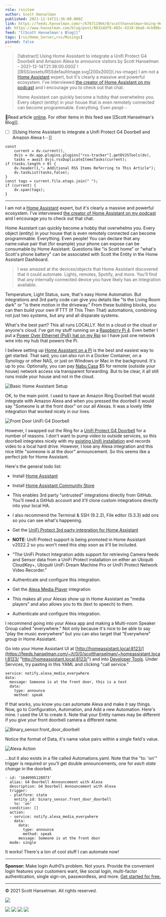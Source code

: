 ```yaml
---
role: rssitem
author: Scott Hanselman
published: 2021-12-14T21:36:00.000Z
link: https://feeds.hanselman.com/~/676711904/0/scotthanselman~Using-Home-Assistant-to-integrate-a-Unifi-Protect-G-Doorbell-and-Amazon-Alexa-to-announce-visitors
id: https://www.hanselman.com/blog/post/9632ddf9-403c-4319-bba6-4cb98bc7932b
feed: "[[Scott Hanselman's Blog]]"
tags: [rss/Home_Server,rss/Musings]
pinned: false
---
```


> [!abstract] Using Home Assistant to integrate a Unifi Protect G4 Doorbell and Amazon Alexa to announce visitors by Scott Hanselman - 2021-12-14T21:36:00.000Z
> ![[RSS/assets/RSSdefaultImage.svg|200x200]]{.rss-image}
> I am not a [Home Assistant](https://www.home-assistant.io/) expert, but it's clearly a massive and powerful ecosystem. I've interviewed [the creator of Home Assistant on my podcast](https://hanselminutes.com/788/automating-all-the-things-with-home-assistants-paulus-schoutsen) and I encourage you to check out that chat.
> 
> Home Assistant can quickly become a hobby that overwhelms you. Every object (entity) in your house that is even remotely connected can become programmable. Everything. Even peopl⋯

🔗Read article [online](https://feeds.hanselman.com/~/676711904/0/scotthanselman~Using-Home-Assistant-to-integrate-a-Unifi-Protect-G-Doorbell-and-Amazon-Alexa-to-announce-visitors). For other items in this feed see [[Scott Hanselman's Blog]].

- [ ] [[Using Home Assistant to integrate a Unifi Protect G4 Doorbell and Amazon Alexa t⋯]]

~~~dataviewjs
const
    current = dv.current(),
	dvjs = dv.app.plugins.plugins["rss-tracker"].getDVJSTools(dv),
	tasks = await dvjs.rssDuplicateItemsTasks(current);
if (tasks.length > 0) {
	dv.header(1,"⚠ Additional RSS Items Referring to This Article");
    dv.taskList(tasks,false);
}
const tags = current.file.etags.join(" ");
if (current) {
	dv.span(tags);
}
~~~

- - -
I am not a [Home Assistant](https://feeds.hanselman.com/~/t/0/0/scotthanselman/~https://www.home-assistant.io/) expert, but it's clearly a massive and powerful ecosystem. I've interviewed [the creator of Home Assistant on my podcast](https://feeds.hanselman.com/~/t/0/0/scotthanselman/~https://hanselminutes.com/788/automating-all-the-things-with-home-assistants-paulus-schoutsen) and I encourage you to check out that chat.

Home Assistant can quickly become a hobby that overwhelms you. Every object (entity) in your house that is even remotely connected can become programmable. Everything. Even people! You can declare that any name:value pair that (for example) your phone can expose can be consumable by Home Assistant. Questions like "is Scott home" or "what's Scott's phone battery" can be associated with Scott the Entity in the Home Assistant Dashboard.

> I was amazed at the devices/objects that Home Assistant discovered that it could automate. Lights, remotes, Spotify, and more. You'll find that any internally connected device you have likely has an Integration available.

Temperature, Light Status, sure, that's easy Home Automation. But integrations and 3rd party code can give you details like "Is the Living Room dark" or "is there motion in the driveway." From these building blocks, you can then build your own IFTTT (If This Then That) automations, combining not just two systems, but any and all disparate systems.

What's the best part? This all runs LOCALLY. Not in a cloud or the cloud or anyone's cloud. I've got my stuff running on a [Raspberry Pi 4](https://feeds.hanselman.com/~/t/0/0/scotthanselman/~https://amzn.to/3HnJ3IY). Even better I put a [Power Over Ethernet (PoE) hat on my Rpi](https://feeds.hanselman.com/~/t/0/0/scotthanselman/~https://amzn.to/3HnJ3IY) so I have just one network wire into my hub that powers the Pi.

I believe setting up [Home Assistant on a Pi](https://feeds.hanselman.com/~/t/0/0/scotthanselman/~https://www.home-assistant.io/installation/raspberrypi/) is the best and easiest way to get started. That said, you can also run in a Docker Container, on a Synology or other NAS, or just on Windows or Mac in the background. It's up to you. Optionally, you can pay [Nabu Casa](https://feeds.hanselman.com/~/t/0/0/scotthanselman/~https://www.nabucasa.com/) $5 for remote (outside your house) network access via transparent forwarding. But to be clear, it all still runs inside your house and not in the cloud.

![Basic Home Assistant Setup](https://www.hanselman.com/blog/content/binary/Windows-Live-Writer/Using-Home-Assistant_E31C/image_c613af81-10de-49d3-aead-6e174ca870ca.png "Basic Home Assistant Setup")

OK, to the main point. I used to have an Amazon Ring Doorbell that would integrate with Amazon Alexa and when you pressed the doorbell it would say "Someone is at the front door" on our all Alexas. It was a lovely little integration that worked nicely in our lives.

![Front Door UniFi G4 Doorbell](https://www.hanselman.com/blog/content/binary/Windows-Live-Writer/Using-Home-Assistant_E31C/image_165ff623-cdc3-40c0-9caf-46686032f539.png "Front Door UniFi G4 Doorbell")

However, I swapped out the Ring for a [Unifi Protect G4 Doorbell](https://feeds.hanselman.com/~/t/0/0/scotthanselman/~https://hacs.xyz/) for a number of reasons. I don't want to pump video to outside services, so this doorbell integrates nicely with my [existing Unifi installation](https://feeds.hanselman.com/~/t/0/0/scotthanselman/~https://www.hanselman.com/blog/review-unifi-from-ubiquiti-networking-is-the-ultimate-prosumer-home-networking-solution) and records video to a local hard drive. However, I lose any Alexa integration and this nice little "someone is at the door" announcement. So this seems like a perfect job for Home Assistant.

Here's the general todo list:

- Install [Home Assistant](https://feeds.hanselman.com/~/t/0/0/scotthanselman/~https://www.home-assistant.io/getting-started/)
- Install [Home Assistant Community Store](https://feeds.hanselman.com/~/t/0/0/scotthanselman/~https://hacs.xyz/)

- This enables 3rd party "untrusted" integrations directly from GitHub. You'll need a GitHub account and it'll clone custom integrations directly into your local HA.
- I also recommend the Terminal & SSH (9.2.2), File editor (5.3.3) add ons so you can see what's happening.

- Get the [UniFi Protect 3rd party integration for Home Assistant](https://feeds.hanselman.com/~/t/0/0/scotthanselman/~https://github.com/briis/unifiprotect)

- **NOTE**: Unifi Protect support is being promoted in Home Assistant v2022.2 so you won't need this step soon as it'll be included.
- "The UniFi Protect Integration adds support for retrieving Camera feeds and Sensor data from a UniFi Protect installation on either an Ubiquiti CloudKey+, Ubiquiti UniFi Dream Machine Pro or UniFi Protect Network Video Recorder."
- Authenticate and configure this integration.

- Get the [Alexa Media Player](https://feeds.hanselman.com/~/t/0/0/scotthanselman/~https://github.com/custom-components/alexa_media_player) integration

- This makes all your Alexas show up in Home Assistant as "media players" and also allows you to tts (text to speech) to them.
- Authenticate and configure this integration.

I recommend going into your Alexa app and making a Multi-room Speaker Group called "everywhere." Not only because it's nice to be able to say "play the music everywhere" but you can also target that "Everywhere" group in Home Assistant.

Go into your Home Assistant UI at [http://homeassistant.local:8123/](https://feeds.hanselman.com/~/t/0/0/scotthanselman/~homeassistant.local:8123/ "http://homeassistant.local:8123/") and into [Developer Tools](https://feeds.hanselman.com/~/t/0/0/scotthanselman/~https://www.home-assistant.io/docs/tools/dev-tools/). Under Services, try pasting in this YAML and clicking "call service."

```undefined
service: notify.alexa_media_everywhere
data:
  message: Someone is at the front door, this is a test
  data:
    type: announce
    method: speak
```

If that works, you know you can automate Alexa and make it say things. Now, go to Configuration, Automation, and Add a new Automation. Here's mine. I used the UI to create it. Note that your Entity names may be different if you give your front doorbell camera a different name.

![Binary_sensor.front_door_doorbell](https://www.hanselman.com/blog/content/binary/Windows-Live-Writer/Using-Home-Assistant_E31C/image_6c40ad44-b67e-422c-97c8-41741af21066.png "Binary_sensor.front_door_doorbell")

Notice the format of Data, it's name value pairs within a single field's value.

![Alexa Action](https://www.hanselman.com/blog/content/binary/Windows-Live-Writer/Using-Home-Assistant_E31C/image_5a58a5af-dd88-40f5-9c62-93202dbdf409.png "Alexa Action")

...but it also exists in a file called Automations.yaml. Note that the "to: 'on'" trigger is required or you'll get double announcements, one for _each state change_ in the doorbell.

```undefined
- id: '1640995128073'
  alias: G4 Doorbell Announcement with Alexa
  description: G4 Doorbell Announcement with Alexa
  trigger:
  - platform: state
    entity_id: binary_sensor.front_door_doorbell
    to: 'on'
  condition: []
  action:
  - service: notify.alexa_media_everywhere
    data:
      data:
        type: announce
        method: speak
      message: Someone is at the front door
  mode: single
```

It works! There's a ton of cool stuff I can automate now!

---

**Sponsor:** Make login Auth0’s problem. Not yours. Provide the convenient login features your customers want, like social login, multi-factor authentication, single sign-on, passwordless, and more. [Get started for free.](https://feeds.hanselman.com/~/t/0/0/scotthanselman/~https://hnsl.mn/34dSTyP)

  

---

© 2021 Scott Hanselman. All rights reserved.  

![](https://feeds.hanselman.com/~/i/676711904/0/scotthanselman)

[![](https://assets.feedblitz.com/i/fblike20.png)](https://feeds.hanselman.com/_/28/676711904/scotthanselman "Like on Facebook") [![](https://assets.feedblitz.com/i/x.png)](https://feeds.hanselman.com/_/24/676711904/scotthanselman "Post to X.com") [![](https://assets.feedblitz.com/i/email20.png)](https://feeds.hanselman.com/_/19/676711904/scotthanselman "Subscribe by email") [![](https://assets.feedblitz.com/i/rss20.png)](https://feeds.hanselman.com/_/20/676711904/scotthanselman "Subscribe by RSS")
